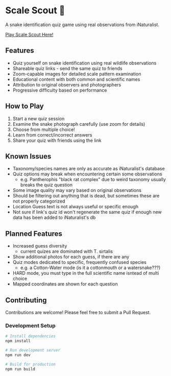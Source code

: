 # Scale Scout 🐍

A snake identification quiz game using real observations from iNaturalist.

[Play Scale Scout Here!](https://scale-scout.surge.sh)

## Features

- Quiz yourself on snake identification using real wildlife observations
- Shareable quiz links - send the same quiz to friends
- Zoom-capable images for detailed scale pattern examination
- Educational content with both common and scientific names
- Attribution to original observers and photographers
- Progressive difficulty based on performance

## How to Play

1. Start a new quiz session
2. Examine the snake photograph carefully (use zoom for details)
3. Choose from multiple choice!
4. Learn from correct/incorrect answers
5. Share your quiz with friends using the link

## Known Issues

- Taxonomy/species names are only as accurate as iNaturalist's database
- Quiz options may break when encountering certain some observations
  - e.g. Pantherophis "black rat complex" due to weird taxonomy usually breaks the quiz question
- Some image quality may vary based on original observations
- Should be filtering out anything that is dead, but sometimes these are not properly categorized
- Location Guess text is not always useful or specific enough
- Not sure if link's quiz id won't regenerate the same quiz if enough new data has been added to iNaturalist's db

## Planned Features

- Increased guess diversity
  - current quizes are dominated with T. sirtalis
- Show additional photos for each guess, if there are any
- Quiz modes dedicated to specific, frequently confused species
  - e.g. a Cotton-Water mode (is it a cottonmouth or a watersnake???)
- HARD mode, you must type in the full scientific name isntead of multi choice
- Mapped coordinates are shown for each question

## Contributing

Contributions are welcome! Please feel free to submit a Pull Request.

### Development Setup

```bash
# Install dependencies
npm install

# Run development server
npm run dev

# Build for production
npm run build

